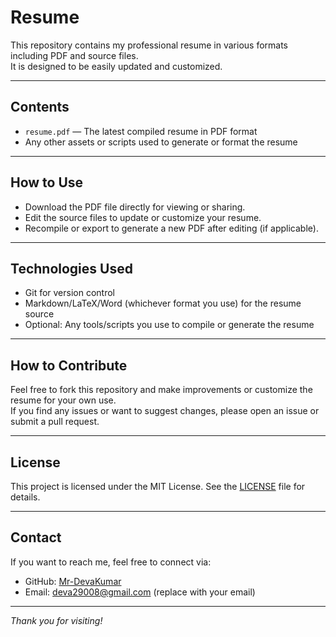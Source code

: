 # Resume

This repository contains my professional resume in various formats including PDF and source files.  
It is designed to be easily updated and customized.

---

## Contents

- `resume.pdf` — The latest compiled resume in PDF format  
- Any other assets or scripts used to generate or format the resume

---

## How to Use

- Download the PDF file directly for viewing or sharing.
- Edit the source files to update or customize your resume.
- Recompile or export to generate a new PDF after editing (if applicable).

---

## Technologies Used

- Git for version control  
- Markdown/LaTeX/Word (whichever format you use) for the resume source  
- Optional: Any tools/scripts you use to compile or generate the resume

---

## How to Contribute

Feel free to fork this repository and make improvements or customize the resume for your own use.  
If you find any issues or want to suggest changes, please open an issue or submit a pull request.

---

## License

This project is licensed under the MIT License. See the [LICENSE](LICENSE) file for details.

---

## Contact

If you want to reach me, feel free to connect via:

- GitHub: [Mr-DevaKumar](https://github.com/Mr-DevaKumar)  
- Email: deva29008@gmail.com (replace with your email)

---

*Thank you for visiting!*
